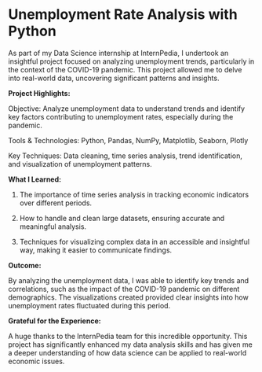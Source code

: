 # Unemployment Rate Analysis with Python

As part of my Data Science internship at InternPedia, I undertook an insightful project focused on analyzing unemployment trends, particularly in the context of the COVID-19 pandemic. This project allowed me to delve into real-world data, uncovering significant patterns and insights.

**Project Highlights:**

Objective: Analyze unemployment data to understand trends and identify key factors contributing to unemployment rates, especially during the pandemic.

Tools & Technologies: Python, Pandas, NumPy, Matplotlib, Seaborn, Plotly

Key Techniques: Data cleaning, time series analysis, trend identification, and visualization of unemployment patterns.

**What I Learned:**

1. The importance of time series analysis in tracking economic indicators over different periods.

2. How to handle and clean large datasets, ensuring accurate and meaningful analysis.

3. Techniques for visualizing complex data in an accessible and insightful way, making it easier to communicate findings.

**Outcome:**

By analyzing the unemployment data, I was able to identify key trends and correlations, such as the impact of the COVID-19 pandemic on different demographics. The visualizations created provided clear insights into how unemployment rates fluctuated during this period.

**Grateful for the Experience:**

A huge thanks to the InternPedia team for this incredible opportunity. This project has significantly enhanced my data analysis skills and has given me a deeper understanding of how data science can be applied to real-world economic issues.
